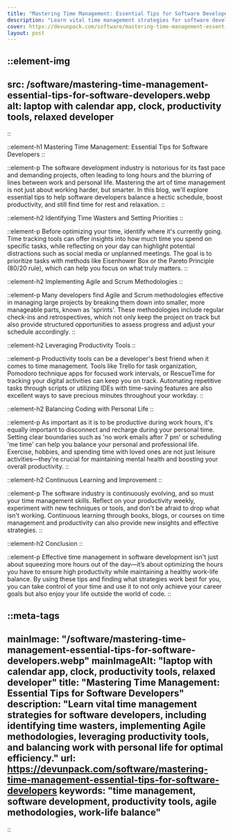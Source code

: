 ```yaml
---
title: "Mastering Time Management: Essential Tips for Software Developers"
description: "Learn vital time management strategies for software developers, including identifying time wasters, implementing Agile methodologies, leveraging productivity tools, and balancing work with personal life for optimal efficiency."
cover: https://devunpack.com/software/mastering-time-management-essential-tips-for-software-developers
layout: post
---
```


::element-img
---
src: /software/mastering-time-management-essential-tips-for-software-developers.webp
alt: laptop with calendar app, clock, productivity tools, relaxed developer
---
::

::element-h1
Mastering Time Management: Essential Tips for Software Developers
::

::element-p
The software development industry is notorious for its fast pace and demanding projects, often leading to long hours and the blurring of lines between work and personal life. Mastering the art of time management is not just about working harder, but smarter. In this blog, we'll explore essential tips to help software developers balance a hectic schedule, boost productivity, and still find time for rest and relaxation.
::

::element-h2
Identifying Time Wasters and Setting Priorities
::

::element-p
Before optimizing your time, identify where it's currently going. Time tracking tools can offer insights into how much time you spend on specific tasks, while reflecting on your day can highlight potential distractions such as social media or unplanned meetings. The goal is to prioritize tasks with methods like Eisenhower Box or the Pareto Principle (80/20 rule), which can help you focus on what truly matters.
::

::element-h2
Implementing Agile and Scrum Methodologies
::

::element-p
Many developers find Agile and Scrum methodologies effective in managing large projects by breaking them down into smaller, more manageable parts, known as 'sprints'. These methodologies include regular check-ins and retrospectives, which not only keep the project on track but also provide structured opportunities to assess progress and adjust your schedule accordingly.
::

::element-h2
Leveraging Productivity Tools
::

::element-p
Productivity tools can be a developer's best friend when it comes to time management. Tools like Trello for task organization, Pomodoro technique apps for focused work intervals, or RescueTime for tracking your digital activities can keep you on track. Automating repetitive tasks through scripts or utilizing IDEs with time-saving features are also excellent ways to save precious minutes throughout your workday.
::

::element-h2
Balancing Coding with Personal Life
::

::element-p
As important as it is to be productive during work hours, it's equally important to disconnect and recharge during your personal time. Setting clear boundaries such as 'no work emails after 7 pm' or scheduling 'me time' can help you balance your personal and professional life. Exercise, hobbies, and spending time with loved ones are not just leisure activities—they're crucial for maintaining mental health and boosting your overall productivity.
::

::element-h2
Continuous Learning and Improvement
::

::element-p
The software industry is continuously evolving, and so must your time management skills. Reflect on your productivity weekly, experiment with new techniques or tools, and don't be afraid to drop what isn't working. Continuous learning through books, blogs, or courses on time management and productivity can also provide new insights and effective strategies.
::

::element-h2
Conclusion
::

::element-p
Effective time management in software development isn't just about squeezing more hours out of the day—it’s about optimizing the hours you have to ensure high productivity while maintaining a healthy work-life balance. By using these tips and finding what strategies work best for you, you can take control of your time and use it to not only achieve your career goals but also enjoy your life outside the world of code.
::

::meta-tags
---
mainImage: "/software/mastering-time-management-essential-tips-for-software-developers.webp"
mainImageAlt: "laptop with calendar app, clock, productivity tools, relaxed developer"
title: "Mastering Time Management: Essential Tips for Software Developers"
description: "Learn vital time management strategies for software developers, including identifying time wasters, implementing Agile methodologies, leveraging productivity tools, and balancing work with personal life for optimal efficiency."
url: https://devunpack.com/software/mastering-time-management-essential-tips-for-software-developers
keywords: "time management, software development, productivity tools, agile methodologies, work-life balance"
---
::